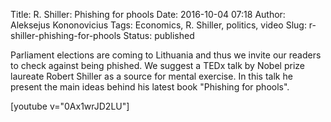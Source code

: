 Title: R. Shiller: Phishing for phools
Date: 2016-10-04 07:18
Author: Aleksejus Kononovicius
Tags: Economics, R. Shiller, politics, video
Slug: r-shiller-phishing-for-phools
Status: published

Parliament elections
are coming to Lithuania and thus we invite our readers to check against
being phished. We suggest a TEDx talk by Nobel prize laureate Robert
Shiller as a source for mental exercise. In this talk he present the
main ideas behind his latest book "Phishing for phools".

[youtube v="0Ax1wrJD2LU"]
